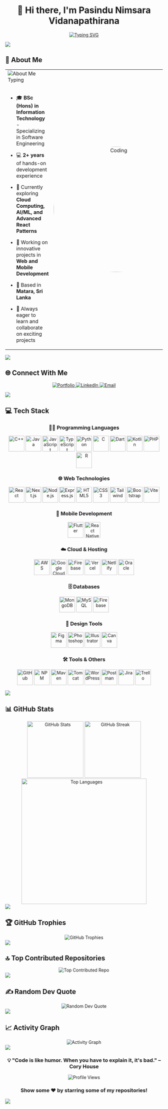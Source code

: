 <div align="center">

# 👋 Hi there, I'm Pasindu Nimsara Vidanapathirana

[![Typing SVG](https://readme-typing-svg.herokuapp.com?font=Fira+Code&weight=600&size=28&duration=3000&pause=1000&color=00FF41&center=true&vCenter=true&width=800&lines=Software+Engineering+Student;Full+Stack+Developer;Building+Tomorrow's+Solutions+Today)](https://git.io/typing-svg)

</div>

<img src="https://user-images.githubusercontent.com/73097560/115834477-dbab4500-a447-11eb-908a-139a6edaec5c.gif">

## 💫 About Me

<table>
  <tr>
    <td width="50%" valign="top">
      <img src="https://readme-typing-svg.herokuapp.com?font=Fira+Code&size=18&duration=4000&pause=1000&color=00FF41&multiline=true&width=600&height=200&lines=I'm+a+passionate+Software+Engineering;undergraduate+at+SLIIT+with+a+strong+focus;on+full-stack+development+and+emerging;technologies.+Currently+in+my+3rd+year%2C;actively+seeking+internship+opportunities!" alt="About Me Typing" />
      <br><br>
      
- 🎓 **BSc (Hons) in Information Technology** - Specializing in Software Engineering
- 💻 **2+ years** of hands-on development experience
- 🌱 Currently exploring **Cloud Computing, AI/ML, and Advanced React Patterns**
- 🔭 Working on innovative projects in **Web and Mobile Development**
- 📍 Based in **Matara, Sri Lanka**
- 🚀 Always eager to learn and collaborate on exciting projects
      
    </td>
    <td width="50%" align="center">
      <img src="https://raw.githubusercontent.com/abhisheknaiidu/abhisheknaiidu/master/code.gif" alt="Coding" width="400" style="border-radius: 50%; object-fit: cover; aspect-ratio: 1/1;">
    </td>
  </tr>
</table>

<img src="https://user-images.githubusercontent.com/73097560/115834477-dbab4500-a447-11eb-908a-139a6edaec5c.gif">

## 🌐 Connect With Me

<p align="center">
  <a href="https://www.pasinduvidanapathirana.me/">
    <img src="https://img.shields.io/badge/Portfolio-%23000000.svg?style=for-the-badge&logo=firefox&logoColor=white" alt="Portfolio"/>
  </a>
  <a href="https://www.linkedin.com/in/pasindu-vidanapathirana-a3b9a1371/">
    <img src="https://img.shields.io/badge/LinkedIn-%230077B5.svg?style=for-the-badge&logo=linkedin&logoColor=white" alt="LinkedIn"/>
  </a>
  <a href="mailto:rvppasindu@gmail.com">
    <img src="https://img.shields.io/badge/Email-D14836?style=for-the-badge&logo=gmail&logoColor=white" alt="Email"/>
  </a>
</p>

<img src="https://user-images.githubusercontent.com/73097560/115834477-dbab4500-a447-11eb-908a-139a6edaec5c.gif">

## 💻 Tech Stack

<div align="center">

### 👨‍💻 Programming Languages
<p>
<img src="https://techstack-generator.vercel.app/cpp-icon.svg" alt="C++" width="50" height="50" />
<img src="https://techstack-generator.vercel.app/java-icon.svg" alt="Java" width="50" height="50" />
<img src="https://techstack-generator.vercel.app/js-icon.svg" alt="JavaScript" width="50" height="50" />
<img src="https://techstack-generator.vercel.app/ts-icon.svg" alt="TypeScript" width="50" height="50" />
<img src="https://techstack-generator.vercel.app/python-icon.svg" alt="Python" width="50" height="50" />
<img src="https://cdn.jsdelivr.net/gh/devicons/devicon/icons/c/c-original.svg" alt="C" width="50" height="50" />
<img src="https://cdn.jsdelivr.net/gh/devicons/devicon/icons/dart/dart-original.svg" alt="Dart" width="50" height="50" />
<img src="https://cdn.jsdelivr.net/gh/devicons/devicon/icons/kotlin/kotlin-original.svg" alt="Kotlin" width="50" height="50" />
<img src="https://cdn.jsdelivr.net/gh/devicons/devicon/icons/php/php-original.svg" alt="PHP" width="50" height="50" />
<img src="https://cdn.jsdelivr.net/gh/devicons/devicon/icons/r/r-original.svg" alt="R" width="50" height="50" />
</p>

### 🌐 Web Technologies
<p>
<img src="https://techstack-generator.vercel.app/react-icon.svg" alt="React" width="50" height="50" />
<img src="https://cdn.jsdelivr.net/gh/devicons/devicon/icons/nextjs/nextjs-original.svg" alt="Next.js" width="50" height="50" />
<img src="https://cdn.jsdelivr.net/gh/devicons/devicon/icons/nodejs/nodejs-original.svg" alt="Node.js" width="50" height="50" />
<img src="https://cdn.jsdelivr.net/gh/devicons/devicon/icons/express/express-original.svg" alt="Express.js" width="50" height="50" />
<img src="https://cdn.jsdelivr.net/gh/devicons/devicon/icons/html5/html5-original.svg" alt="HTML5" width="50" height="50" />
<img src="https://cdn.jsdelivr.net/gh/devicons/devicon/icons/css3/css3-original.svg" alt="CSS3" width="50" height="50" />
<img src="https://cdn.jsdelivr.net/gh/devicons/devicon/icons/tailwindcss/tailwindcss-plain.svg" alt="Tailwind" width="50" height="50" />
<img src="https://cdn.jsdelivr.net/gh/devicons/devicon/icons/bootstrap/bootstrap-original.svg" alt="Bootstrap" width="50" height="50" />
<img src="https://cdn.jsdelivr.net/gh/devicons/devicon/icons/vitejs/vitejs-original.svg" alt="Vite" width="50" height="50" />
</p>

### 📱 Mobile Development
<p>
<img src="https://cdn.jsdelivr.net/gh/devicons/devicon/icons/flutter/flutter-original.svg" alt="Flutter" width="50" height="50" />
<img src="https://cdn.jsdelivr.net/gh/devicons/devicon/icons/react/react-original.svg" alt="React Native" width="50" height="50" />
</p>

### ☁️ Cloud & Hosting
<p>
<img src="https://techstack-generator.vercel.app/aws-icon.svg" alt="AWS" width="50" height="50" />
<img src="https://cdn.jsdelivr.net/gh/devicons/devicon/icons/googlecloud/googlecloud-original.svg" alt="Google Cloud" width="50" height="50" />
<img src="https://cdn.jsdelivr.net/gh/devicons/devicon/icons/firebase/firebase-plain.svg" alt="Firebase" width="50" height="50" />
<img src="https://cdn.jsdelivr.net/gh/devicons/devicon/icons/vercel/vercel-original.svg" alt="Vercel" width="50" height="50" />
<img src="https://cdn.jsdelivr.net/gh/devicons/devicon/icons/netlify/netlify-original.svg" alt="Netlify" width="50" height="50" />
<img src="https://cdn.jsdelivr.net/gh/devicons/devicon/icons/oracle/oracle-original.svg" alt="Oracle" width="50" height="50" />
</p>

### 🗄️ Databases
<p>
<img src="https://cdn.jsdelivr.net/gh/devicons/devicon/icons/mongodb/mongodb-original.svg" alt="MongoDB" width="50" height="50" />
<img src="https://techstack-generator.vercel.app/mysql-icon.svg" alt="MySQL" width="50" height="50" />
<img src="https://cdn.jsdelivr.net/gh/devicons/devicon/icons/firebase/firebase-plain.svg" alt="Firebase" width="50" height="50" />
</p>

### 🎨 Design Tools
<p>
<img src="https://cdn.jsdelivr.net/gh/devicons/devicon/icons/figma/figma-original.svg" alt="Figma" width="50" height="50" />
<img src="https://cdn.jsdelivr.net/gh/devicons/devicon/icons/photoshop/photoshop-plain.svg" alt="Photoshop" width="50" height="50" />
<img src="https://cdn.jsdelivr.net/gh/devicons/devicon/icons/illustrator/illustrator-plain.svg" alt="Illustrator" width="50" height="50" />
<img src="https://cdn.jsdelivr.net/gh/devicons/devicon/icons/canva/canva-original.svg" alt="Canva" width="50" height="50" />
</p>

### 🛠️ Tools & Others
<p>
<img src="https://techstack-generator.vercel.app/github-icon.svg" alt="GitHub" width="50" height="50" />
<img src="https://cdn.jsdelivr.net/gh/devicons/devicon/icons/npm/npm-original-wordmark.svg" alt="NPM" width="50" height="50" />
<img src="https://cdn.jsdelivr.net/gh/devicons/devicon/icons/maven/maven-original.svg" alt="Maven" width="50" height="50" />
<img src="https://cdn.jsdelivr.net/gh/devicons/devicon/icons/tomcat/tomcat-original.svg" alt="Tomcat" width="50" height="50" />
<img src="https://cdn.jsdelivr.net/gh/devicons/devicon/icons/wordpress/wordpress-plain.svg" alt="WordPress" width="50" height="50" />
<img src="https://cdn.jsdelivr.net/gh/devicons/devicon/icons/postman/postman-original.svg" alt="Postman" width="50" height="50" />
<img src="https://cdn.jsdelivr.net/gh/devicons/devicon/icons/jira/jira-original.svg" alt="Jira" width="50" height="50" />
<img src="https://cdn.jsdelivr.net/gh/devicons/devicon/icons/trello/trello-plain.svg" alt="Trello" width="50" height="50" />
</p>

</div>

<img src="https://user-images.githubusercontent.com/73097560/115834477-dbab4500-a447-11eb-908a-139a6edaec5c.gif">

## 📊 GitHub Stats

<div align="center">
  <img src="https://github-readme-stats.vercel.app/api?username=PasinduRvp&theme=radical&hide_border=true&include_all_commits=true&count_private=true&bg_color=0d1117&title_color=00ff41&text_color=ffffff&icon_color=00ff41" alt="GitHub Stats" height="180"/>
  <img src="https://nirzak-streak-stats.vercel.app/?user=PasinduRvp&theme=radical&hide_border=true&background=0d1117&stroke=00ff41&ring=00ff41&fire=00ff41&currStreakLabel=00ff41" alt="GitHub Streak" height="180"/>
</div>

<div align="center">
  <img src="https://github-readme-stats.vercel.app/api/top-langs/?username=PasinduRvp&theme=radical&hide_border=true&include_all_commits=true&count_private=true&layout=compact&bg_color=0d1117&title_color=00ff41&text_color=ffffff" alt="Top Languages" width="400"/>
</div>

<img src="https://user-images.githubusercontent.com/73097560/115834477-dbab4500-a447-11eb-908a-139a6edaec5c.gif">

## 🏆 GitHub Trophies

<div align="center">
  <img src="https://github-profile-trophy.vercel.app/?username=PasinduRvp&theme=radical&no-frame=true&no-bg=true&margin-w=4&column=7" alt="GitHub Trophies"/>
</div>

<img src="https://user-images.githubusercontent.com/73097560/115834477-dbab4500-a447-11eb-908a-139a6edaec5c.gif">

## 🔝 Top Contributed Repositories

<div align="center">
  <img src="https://github-contributor-stats.vercel.app/api?username=PasinduRvp&limit=5&theme=radical&combine_all_yearly_contributions=true&hide_border=true&bg_color=0d1117&title_color=00ff41&text_color=ffffff" alt="Top Contributed Repo"/>
</div>

<img src="https://user-images.githubusercontent.com/73097560/115834477-dbab4500-a447-11eb-908a-139a6edaec5c.gif">

## ✍️ Random Dev Quote

<div align="center">
  <img src="https://quotes-github-readme.vercel.app/api?type=horizontal&theme=radical&border=true" alt="Random Dev Quote"/>
</div>

<img src="https://user-images.githubusercontent.com/73097560/115834477-dbab4500-a447-11eb-908a-139a6edaec5c.gif">

## 📈 Activity Graph

<div align="center">
  <img src="https://github-readme-activity-graph.vercel.app/graph?username=PasinduRvp&theme=react-dark&hide_border=true&bg_color=0d1117&color=00ff41&line=00ff41&point=ffffff" alt="Activity Graph"/>
</div>

<img src="https://user-images.githubusercontent.com/73097560/115834477-dbab4500-a447-11eb-908a-139a6edaec5c.gif">

<div align="center">
  
### 💡 "Code is like humor. When you have to explain it, it's bad." – Cory House

<img src="https://komarev.com/ghpvc/?username=PasinduRvp&label=Profile%20Views&color=0e75b6&style=flat" alt="Profile Views" />

### Show some ❤️ by starring some of my repositories!

</div>

<img src="https://capsule-render.vercel.app/api?type=waving&color=gradient&customColorList=6,11,20&height=100&section=footer&animation=twinkling"/>

<!-- Proudly created with GPRM ( https://gprm.itsvg.in ) -->

